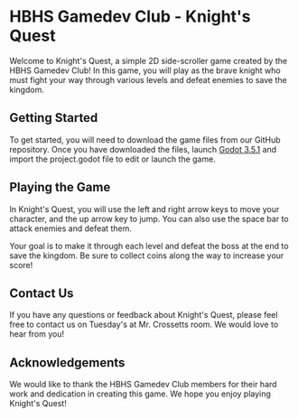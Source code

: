 # HBHS Gamedev Club - Knight's Quest

Welcome to Knight's Quest, a simple 2D side-scroller game created by the HBHS Gamedev Club! In this game, you will play as the brave knight who must fight your way through various levels and defeat enemies to save the kingdom.

## Getting Started
To get started, you will need to download the game files from our GitHub repository. Once you have downloaded the files, launch [Godot 3.5.1](https://www.godotengine.org) and import the project.godot file to edit or launch the game.

## Playing the Game
In Knight's Quest, you will use the left and right arrow keys to move your character, and the up arrow key to jump. You can also use the space bar to attack enemies and defeat them.

Your goal is to make it through each level and defeat the boss at the end to save the kingdom. Be sure to collect coins along the way to increase your score!

## Contact Us
If you have any questions or feedback about Knight's Quest, please feel free to contact us on Tuesday's at Mr. Crossetts room. We would love to hear from you!

## Acknowledgements
We would like to thank the HBHS Gamedev Club members for their hard work and dedication in creating this game. We hope you enjoy playing Knight's Quest!